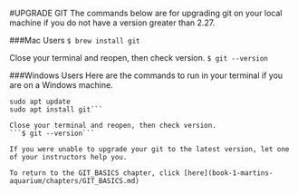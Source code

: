 #UPGRADE GIT
The commands below are for upgrading git on your local machine if you do not have a version greater than 2.27.

###Mac Users
```$ brew install git```

Close your terminal and reopen, then check version.
```$ git --version```

###Windows Users
Here are the commands to run in your terminal if you are on a Windows machine.

```sudo add-apt-repository ppa:git-core/ppa
sudo apt update
sudo apt install git```

Close your terminal and reopen, then check version.
```$ git --version```

If you were unable to upgrade your git to the latest version, let one of your instructors help you.

To return to the GIT_BASICS chapter, click [here](book-1-martins-aquarium/chapters/GIT_BASICS.md)
